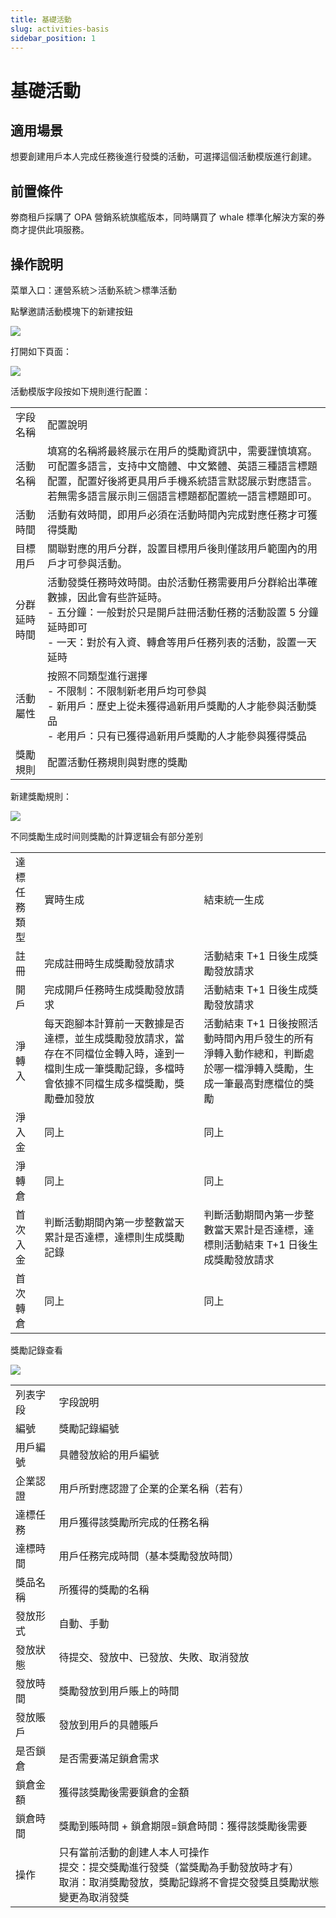 ```yaml
---
title: 基礎活動
slug: activities-basis
sidebar_position: 1
---
```



# 基礎活動

## 適用場景

想要創建用戶本人完成任務後進行發獎的活動，可選擇這個活動模版進行創建。

## 前置條件

劵商租戶採購了 OPA 營銷系統旗艦版本，同時購買了 whale 標準化解決方案的券商才提供此項服務。

## 操作說明

菜單入口：運營系統＞活動系統＞標準活動

點擊邀請活動模塊下的新建按鈕

<img src="/assets/X9DAbOVaXoVUXTxtsYxccvxHnqf.png"/>

打開如下頁面：

<img src="/assets/QewybY9SMoLtWbx192Fc04sonqe.png"/>

活動模版字段按如下規則進行配置：

|   |   |
|---|---|
|字段名稱 | 配置說明|
|活動名稱 | 填寫的名稱將最終展示在用戶的獎勵資訊中，需要謹慎填寫。可配置多語言，支持中文簡體、中文繁體、英語三種語言標題配置，配置好後將更具用戶手機系統語言默認展示對應語言。若無需多語言展示則三個語言標題都配置統一語言標題即可。|
|活動時間 | 活動有效時間，即用戶必須在活動時間內完成對應任務才可獲得獎勵|
|目標用戶 | 關聯對應的用戶分群，設置目標用戶後則僅該用戶範圍內的用戶才可參與活動。|
|分群延時時間 | 活動發獎任務時效時間。由於活動任務需要用戶分群給出準確數據，因此會有些許延時。<br/>- 五分鐘：一般對於只是開戶註冊活動任務的活動設置 5 分鐘延時即可<br/>- 一天：對於有入資、轉倉等用戶任務列表的活動，設置一天延時|
|活動屬性 | 按照不同類型進行選擇<br/>- 不限制：不限制新老用戶均可參與<br/>- 新用戶：歷史上從未獲得過新用戶獎勵的人才能參與活動獎品<br/>- 老用戶：只有已獲得過新用戶獎勵的人才能參與獲得獎品|
|獎勵規則 | 配置活動任務規則與對應的獎勵|

新建獎勵規則：

<img src="/assets/QCqWbC8iloJQXExLuN1c2xGunFe.png"/>

不同獎勵生成时间则獎勵的計算逻辑会有部分差别

|   |   |   |
|---|---|---|
|達標任務類型 | 實時生成 | 結束統一生成|
|註冊 | 完成註冊時生成獎勵發放請求 | 活動結束 T+1 日後生成獎勵發放請求|
|開戶 | 完成開戶任務時生成獎勵發放請求 | 活動結束 T+1 日後生成獎勵發放請求|
|淨轉入 | 每天跑腳本計算前一天數據是否達標，並生成獎勵發放請求，當存在不同檔位金轉入時，達到一檔則生成一筆獎勵記錄，多檔時會依據不同檔生成多檔獎勵，獎勵疊加發放 | 活動結束 T+1 日後按照活動時間內用戶發生的所有淨轉入動作總和，判斷處於哪一檔淨轉入獎勵，生成一筆最高對應檔位的獎勵|
|淨入金 | 同上 | 同上|
|淨轉倉 | 同上 | 同上|
|首次入金 | 判斷活動期間內第一步整數當天累計是否達標，達標則生成獎勵記錄 | 判斷活動期間內第一步整數當天累計是否達標，達標則活動結束 T+1 日後生成獎勵發放請求|
|首次轉倉 | 同上 | 同上|

獎勵記錄查看

<img src="/assets/Y9uTbmh2coLljgxj4KacMi6vnRC.png"/>

|   |   |
|---|---|
|列表字段 | 字段說明|
|編號 | 獎勵記錄編號|
|用戶編號 | 具體發放給的用戶編號|
|企業認證 | 用戶所對應認證了企業的企業名稱（若有）|
|達標任務 | 用戶獲得該獎勵所完成的任務名稱|
|達標時間 | 用戶任務完成時間（基本獎勵發放時間）|
|獎品名稱 | 所獲得的獎勵的名稱|
|發放形式 | 自動、手動|
|發放狀態 | 待提交、發放中、已發放、失敗、取消發放|
|發放時間 | 獎勵發放到用戶賬上的時間|
|發放賬戶 | 發放到用戶的具體賬戶|
|是否鎖倉 | 是否需要滿足鎖倉需求|
|鎖倉金額 | 獲得該獎勵後需要鎖倉的金額|
|鎖倉時間 | 獎勵到賬時間 + 鎖倉期限=鎖倉時間：獲得該獎勵後需要|
|操作 | 只有當前活動的創建人本人可操作<br/>提交：提交獎勵進行發獎（當獎勵為手動發放時才有）<br/>取消：取消獎勵發放，獎勵記錄將不會提交發獎且獎勵狀態變更為取消發獎|

